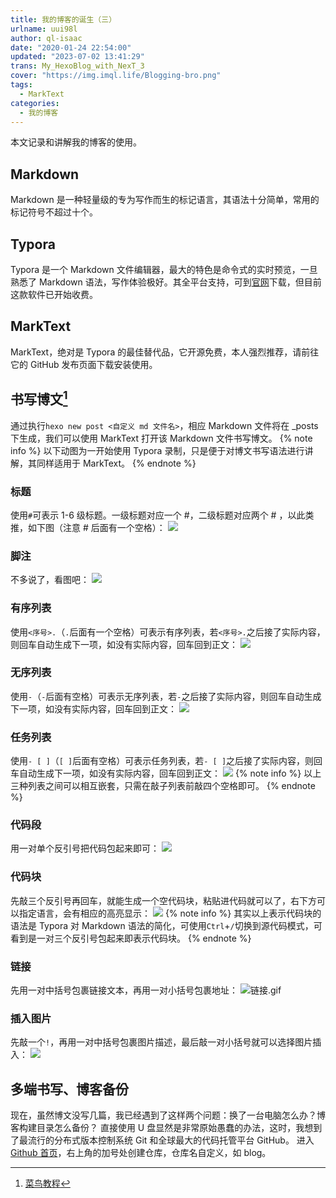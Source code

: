 ```yaml
---
title: 我的博客的诞生（三）
urlname: uui98l
author: ql-isaac
date: "2020-01-24 22:54:00"
updated: "2023-07-02 13:41:29"
trans: My_HexoBlog_with_NexT_3
cover: "https://img.imql.life/Blogging-bro.png"
tags:
  - MarkText
categories:
  - 我的博客
---
```


本文记录和讲解我的博客的使用。

<!-- more -->

## Markdown

Markdown 是一种轻量级的专为写作而生的标记语言，其语法十分简单，常用的标记符号不超过十个。

## Typora

Typora 是一个 Markdown 文件编辑器，最大的特色是命令式的实时预览，一旦熟悉了 Markdown 语法，写作体验极好。其全平台支持，可到[官网](https://typora.io/)下载，但目前这款软件已开始收费。

## MarkText

MarkText，绝对是 Typora 的最佳替代品，它开源免费，本人强烈推荐，请前往它的 GitHub 发布页面下载安装使用。

## 书写博文[^1]

通过执行`hexo new post <自定义 md 文件名>`，相应 Markdown 文件将在 \_posts 下生成，我们可以使用 MarkText 打开该 Markdown 文件书写博文。
{% note info %}
以下动图为一开始使用 Typora 录制，只是便于对博文书写语法进行讲解，其同样适用于 MarkText。
{% endnote %}

### 标题

使用`#`可表示 1-6 级标题。一级标题对应一个 #，二级标题对应两个 # ，以此类推，如下图（注意 # 后面有一个空格）：
![](https://img.imql.life/illustrations/ltDjmqAhp6lQQdcR1JErvay8UKvA.gif)

### 脚注

不多说了，看图吧：
![](https://img.imql.life/illustrations/FhrPwDehalo2wtc5jriASYKMxWC3.gif)

### 有序列表

使用`<序号>.`（`.`后面有一个空格）可表示有序列表，若`<序号>.`之后接了实际内容，则回车自动生成下一项，如没有实际内容，回车回到正文：
![](https://img.imql.life/illustrations/li4r22cphbXyUL3yrChCDFwXSXq7.gif)

### 无序列表

使用`-`（`-`后面有空格）可表示无序列表，若`-`之后接了实际内容，则回车自动生成下一项，如没有实际内容，回车回到正文：
![](https://img.imql.life/illustrations/lvbseBjD91sQYwpT-9BZRglZuxLK.gif)

### 任务列表

使用`- [ ]`（`[ ]`后面有空格）可表示任务列表，若`- [ ]`之后接了实际内容，则回车自动生成下一项，如没有实际内容，回车回到正文：
![](https://img.imql.life/illustrations/luotfSjgtYyPxXoA0_kQZ48dIuP6.gif)
{% note info %}
以上三种列表之间可以相互嵌套，只需在敲子列表前敲四个空格即可。
{% endnote %}

### 代码段

用一对单个反引号把代码包起来即可：
![](https://img.imql.life/illustrations/FqmzF9Wwohcf8u595B9pj4rHQhAz.gif)

### 代码块

先敲三个反引号再回车，就能生成一个空代码块，粘贴进代码就可以了，右下方可以指定语言，会有相应的高亮显示：
![](https://img.imql.life/illustrations/FpodCrnI0RcoQglG2y_o-8KyZkDE.gif)
{% note info %}
其实以上表示代码块的语法是 Typora 对 Markdown 语法的简化，可使用`Ctrl`+`/`切换到源代码模式，可看到是一对三个反引号包起来即表示代码块。
{% endnote %}

### 链接

先用一对中括号包裹链接文本，再用一对小括号包裹地址：
![链接.gif](https://img.imql.life/illustrations/FgRyUpa5S6ih0H2f9Nje8c7UjG37.gif)

### 插入图片

先敲一个`!`，再用一对中括号包裹图片描述，最后敲一对小括号就可以选择图片插入：
![](https://img.imql.life/illustrations/FiT0BpjGxC9EWDM2fyfdvRF3a2zH.gif)

## 多端书写、博客备份

现在，虽然博文没写几篇，我已经遇到了这样两个问题：换了一台电脑怎么办？博客构建目录怎么备份？
直接使用 U 盘显然是非常原始愚蠢的办法，这时，我想到了最流行的分布式版本控制系统 Git 和全球最大的代码托管平台 GitHub。
进入 [Github 首页](http://github.com/)，右上角的加号处创建仓库，仓库名自定义，如 blog。
[^1]: [菜鸟教程](https://www.runoob.com/markdown/md-tutorial.html)

